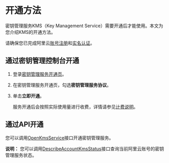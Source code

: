 # 开通方法

密钥管理服务KMS（Key Management Service）需要开通后才能使用。本文为您介绍KMS的开通方法。

请确保您已完成阿里云[账号注册](https://account.aliyun.com/register/register.htm)和[实名认证](https://account.console.aliyun.com/#/auth/home)。

## 通过密钥管理控制台开通

1.  登录[密钥管理服务开通页](https://common-buy.aliyun.com/?commodityCode=kms#/open)。

2.  在密钥管理服务开通页，勾选**密钥管理服务协议**。

3.  单击**立即开通**。

    服务开通后会按照实际使用量进行收费，详情请参见[计费说明](/cn.zh-CN/产品定价/计费说明.md)。


## 通过API开通

您可以调用[OpenKmsService](/cn.zh-CN/API参考/其他/OpenKmsService.md)接口开通密钥管理服务。

**说明：** 您可以调用[DescribeAccountKmsStatus](/cn.zh-CN/API参考/其他/DescribeAccountKmsStatus.md)接口查询当前阿里云账号的密钥管理服务状态。

